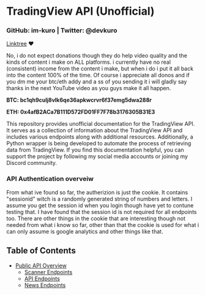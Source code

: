 # TradingView API (Unofficial)

### GitHub: im-kuro | Twitter: @devkuro
[Linktree](https://linktr.ee/devkuro) ❤️

No, i do not expect donations though they do help video quality and the kinds of content i make on ALL platforms. i currently have no real (consistent) income from the content i make, but when i do i put it all back into the content 100% of the time. Of course i appreciate all donos and if you dm me your btc/eth addy and a ss of you sending it i will gladly say thanks in the next YouTube video as you guys make it all happen.

**BTC: bc1qh9culj8vlk6qe36apkwcrvr6f37emg5dwa288r**

**ETH: 0x4afB2ACa7B111D572FD01FF7F78b3176305B31E3**

This repository provides unofficial documentation for the TradingView API. It serves as a collection of information about the TradingView API and includes various endpoints along with additional resources. Additionally, a Python wrapper is being developed to automate the process of retrieving data from TradingView. If you find this documentation helpful, you can support the project by following my social media accounts or joining my Discord community.

### API Authentication overveiw

From what ive found so far, the autherizion is just the cookie. It contains "sessionid" witch is a randomly generated string of numbers and letters.
I assume you get the session id when you login though have yet to contune testing that. I have found that the session id is not required for all
endpoints too. There are other things in the cookie that are interesting though not needed from what i know so far, other than that the cookie is
used for what i can only assume is google analytics and other things like that.



## Table of Contents

- [Public API Overview](https://github.com/im-kuro/TradingveiwAPI/blob/main/PublicAPI.md)
    - [Scanner Endpoints](https://github.com/im-kuro/TradingveiwAPI/blob/main/PublicAPI.md#Scanner-Endpoints)
    - [API Endpoints](https://github.com/im-kuro/TradingveiwAPI/blob/main/PublicAPI.md#API-Endpoints)
    - [News Endpoints](https://github.com/im-kuro/TradingveiwAPI/blob/main/PublicAPI.md#Misc-Endpoints)



